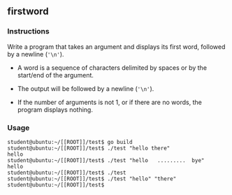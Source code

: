 ## firstword

### Instructions

Write a program that takes an argument and displays its first word, followed by a newline (`'\n'`).

- A word is a sequence of characters delimited by spaces or by the start/end of the argument.

- The output will be followed by a newline (`'\n'`).

- If the number of arguments is not 1, or if there are no words, the program displays nothing.

### Usage

```console
student@ubuntu:~/[[ROOT]]/test$ go build
student@ubuntu:~/[[ROOT]]/test$ ./test "hello there"
hello
student@ubuntu:~/[[ROOT]]/test$ ./test "hello   .........  bye"
hello
student@ubuntu:~/[[ROOT]]/test$ ./test
student@ubuntu:~/[[ROOT]]/test$ ./test "hello" "there"
student@ubuntu:~/[[ROOT]]/test$
```
